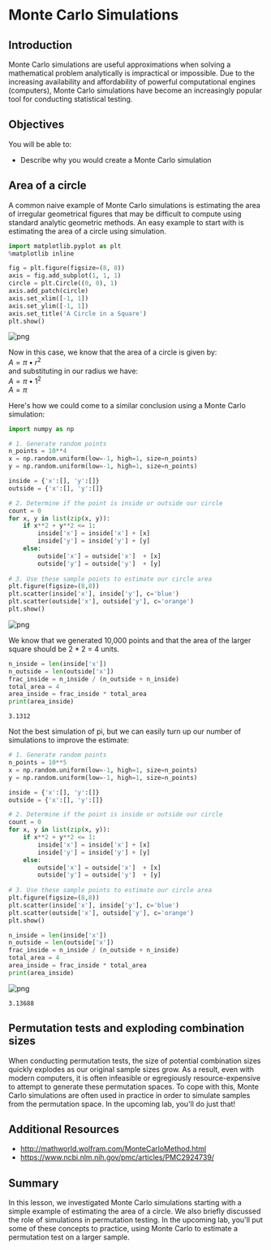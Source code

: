 
# Monte Carlo Simulations

## Introduction

Monte Carlo simulations are useful approximations when solving a mathematical problem analytically is impractical or impossible. Due to the increasing availability and affordability of powerful computational engines (computers), Monte Carlo simulations have become an increasingly popular tool for conducting statistical testing. 


## Objectives

You will be able to:

* Describe why you would create a Monte Carlo simulation 

## Area of a circle

A common naive example of Monte Carlo simulations is estimating the area of irregular geometrical figures that may be difficult to compute using standard analytic geometric methods. An easy example to start with is estimating the area of a circle using simulation.


```python
import matplotlib.pyplot as plt
%matplotlib inline
```


```python
fig = plt.figure(figsize=(8, 8))
axis = fig.add_subplot(1, 1, 1)
circle = plt.Circle((0, 0), 1)
axis.add_patch(circle)
axis.set_xlim([-1, 1])
axis.set_ylim([-1, 1])
axis.set_title('A Circle in a Square')
plt.show()
```


![png](index_files/index_3_0.png)


Now in this case, we know that the area of a circle is given by:    
$A = \pi \bullet r^2$  
and substituting in our radius we have:  
$A = \pi \bullet 1^2$  
$A = \pi$  

Here's how we could come to a similar conclusion using a Monte Carlo simulation:


```python
import numpy as np
```


```python
# 1. Generate random points
n_points = 10**4
x = np.random.uniform(low=-1, high=1, size=n_points)
y = np.random.uniform(low=-1, high=1, size=n_points)

inside = {'x':[], 'y':[]}
outside = {'x':[], 'y':[]}

# 2. Determine if the point is inside or outside our circle
count = 0
for x, y in list(zip(x, y)):
    if x**2 + y**2 <= 1:
        inside['x'] = inside['x'] + [x]
        inside['y'] = inside['y'] + [y]
    else:
        outside['x'] = outside['x']  + [x]
        outside['y'] = outside['y']  + [y]
    
# 3. Use these sample points to estimate our circle area
plt.figure(figsize=(8,8))
plt.scatter(inside['x'], inside['y'], c='blue')
plt.scatter(outside['x'], outside['y'], c='orange')
plt.show()
```


![png](index_files/index_6_0.png)


We know that we generated 10,000 points and that the area of the larger square should be 2 * 2 = 4 units.


```python
n_inside = len(inside['x'])
n_outside = len(outside['x'])
frac_inside = n_inside / (n_outside + n_inside)
total_area = 4
area_inside = frac_inside * total_area
print(area_inside)
```

    3.1312


Not the best simulation of pi, but we can easily turn up our number of simulations to improve the estimate:


```python
# 1. Generate random points
n_points = 10**5
x = np.random.uniform(low=-1, high=1, size=n_points)
y = np.random.uniform(low=-1, high=1, size=n_points)

inside = {'x':[], 'y':[]}
outside = {'x':[], 'y':[]}

# 2. Determine if the point is inside or outside our circle
count = 0
for x, y in list(zip(x, y)):
    if x**2 + y**2 <= 1:
        inside['x'] = inside['x'] + [x]
        inside['y'] = inside['y'] + [y]
    else:
        outside['x'] = outside['x']  + [x]
        outside['y'] = outside['y']  + [y]
    
# 3. Use these sample points to estimate our circle area
plt.figure(figsize=(8,8))
plt.scatter(inside['x'], inside['y'], c='blue')
plt.scatter(outside['x'], outside['y'], c='orange')
plt.show()

n_inside = len(inside['x'])
n_outside = len(outside['x'])
frac_inside = n_inside / (n_outside + n_inside)
total_area = 4
area_inside = frac_inside * total_area
print(area_inside)
```


![png](index_files/index_10_0.png)


    3.13688


## Permutation tests and exploding combination sizes

When conducting permutation tests, the size of potential combination sizes quickly explodes as our original sample sizes grow. As a result, even with modern computers, it is often infeasible or egregiously resource-expensive to attempt to generate these permutation spaces. To cope with this, Monte Carlo simulations are often used in practice in order to simulate samples from the permutation space. In the upcoming lab, you'll do just that!

## Additional Resources

* http://mathworld.wolfram.com/MonteCarloMethod.html
* https://www.ncbi.nlm.nih.gov/pmc/articles/PMC2924739/

## Summary

In this lesson, we investigated Monte Carlo simulations starting with a simple example of estimating the area of a circle. We also briefly discussed the role of simulations in permutation testing. In the upcoming lab, you'll put some of these concepts to practice, using Monte Carlo to estimate a permutation test on a larger sample. 
